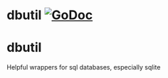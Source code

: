 # dbutil [![GoDoc](https://godoc.org/github.com/paulstuart/dbutil?status.svg)](http://godoc.org/github.com/paulstuart/dbutil) 

dbutil
======

Helpful wrappers for sql databases, especially sqlite

